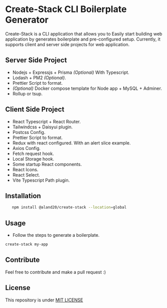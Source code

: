# Create-Stack CLI Boilerplate Generator

Create-Stack is a CLI application that allows you to Easily start building web application by generates boilerplate and pre-configured setup. Currently, it supports client and server side projects for web application.

## Server Side Project

- Nodejs + Expressjs + Prisma *(Optional)* With Typescript.
- Lodash + PM2 *(Optional)*.
- Prettier Script to format.
- *(Optional)* Docker compose template for Node app + MySQL + Adminer.
- Rollup or tsup.

## Client Side Project

- React Typescript + React Router.
- Tailwindcss + Daisyui plugin.
- Postcss Config.
- Prettier Script to format.
- Redux with react configured. With an alert slice example.
- Axios Config.
- Fetch request hook.
- Local Storage hook.
- Some startup React components.
- React Icons.
- React Select.
- Vite Typescript Path plugin.

## Installation

```bash
   npm install @aland20/create-stack --location=global
```

## Usage

- Follow the steps to generate a boilerplate.

```bash
create-stack my-app
```

## Contribute

Feel free to contribute and make a pull request :)

## License

This repository is under [MIT LICENSE](LICENSE)
